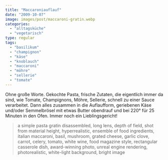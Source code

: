 ```yaml
---
title: "Maccaroniauflauf"
date: "2009-10-07"
image: images/post/maccaroni-gratin.webp
categories: 
  - "alltagsküche"
  - "vegetarisch"
type: regular
tags: 
  - "basilikum"
  - "champignon"
  - "käse"
  - "knoblauch"
  - "maccaroni"
  - "möhre"
  - "sellerie"
  - "tomate"
---
```


Ohne große Worte. Gekochte Pasta, frische Zutaten, die eigentlich immer da sind, wie Tomate, Champignons, Möhre, Sellerie, schnell zu einer Sauce verarbeitet. Dann alles zusammen in die Auflaufform, geriebenen Käse und/oder Semmelbrösel mit etwas Butter obendrauf und bei 220° für 25 Minuten in den Ofen. Immer noch ein Lieblingsgericht!

> a simple pasta gratin disassembled, long lens, depth of field, shot from material height, hyperrealistic, ensemble of food ingredients, italian maccaroni, basil, mushroom, grated cheese, garlic clove, carrot, celery, tomato, white wine, food magazine style, rectangular casserole dish, award-winning photo, unreal engine rendering, photorealistic, white-light background, bright image 